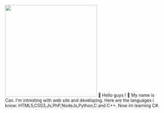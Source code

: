 <!--
**deepeffect/deepeffect** is a ✨ _special_ ✨ repository because its `README.md` (this file) appears on your GitHub profile.

Here are some ideas to get you started:

- 🔭 I’m currently working on ...
- 🌱 I’m currently learning ...
- 👯 I’m looking to collaborate on ...
- 🤔 I’m looking for help with ...
- 💬 Ask me about ...
- 📫 How to reach me: ...
- 😄 Pronouns: ...
- ⚡ Fun fact: ...
-->
<img src="https://media1.giphy.com/media/888R35MJTmDxQfRzfS/200w.gif?cid=82a1493b5h4d1uguralknbl4atxpdyhvgid76ofc8mp75v28&rid=200w.gif&ct=g" width=300px height="300px">
👋 Hello guys ! 
💬 My name is Can. I'm intresting with web site and developing. Here are the languages i know:
HTML5,CSS3,Js,PhP,NodeJs,Python,C and C++.
Now im learning C#.
